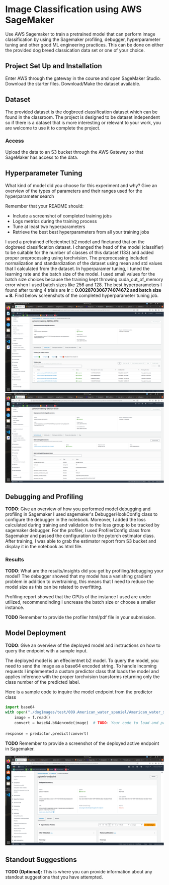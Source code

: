 # Image Classification using AWS SageMaker

Use AWS Sagemaker to train a pretrained model that can perform image classification by using the Sagemaker profiling, debugger, hyperparameter tuning and other good ML engineering practices. This can be done on either the provided dog breed classication data set or one of your choice.

## Project Set Up and Installation
Enter AWS through the gateway in the course and open SageMaker Studio. 
Download the starter files.
Download/Make the dataset available. 

## Dataset
The provided dataset is the dogbreed classification dataset which can be found in the classroom.
The project is designed to be dataset independent so if there is a dataset that is more interesting or relevant to your work, you are welcome to use it to complete the project.

### Access
Upload the data to an S3 bucket through the AWS Gateway so that SageMaker has access to the data. 

## Hyperparameter Tuning
What kind of model did you choose for this experiment and why? Give an overview of the types of parameters and their ranges used for the hyperparameter search

Remember that your README should:
- Include a screenshot of completed training jobs
- Logs metrics during the training process
- Tune at least two hyperparameters
- Retrieve the best best hyperparameters from all your training jobs

I used a pretrained effecientnet b2 model and finetuned that on the dogbreed classification dataset. I changed the head of the model (classifier) to be suitable for the number of classes of this dataset (133) and added proper preprocessing using torchvision. The preprocessing included normalization and standardization of the dataset using mean and std values that I calculated from the dataset. In hyperparamer tuning, I tuned the learning rate and the batch size of the model. I used small values for the batch size choices because the training kept throwing cuda_out_of_memory error when I used batch sizes like 256 and 128. The best hyperparameters I found after tuning 4 trials are **lr = 0.002870306774074672 and batch size = 8.** Find below screenshots of the completed hyperparameter tuning job. 

![image info](./readme-images/Tuning-job1.png)
![image info](./readme-images/Tuning-job2.png)


## Debugging and Profiling
**TODO**: Give an overview of how you performed model debugging and profiling in Sagemaker
I used sagemaker's DebuggerHookConfig class to configure the debugger in the notebook. Moreover, I added the loss calculated during training and validation to the loss group to be tracked by sagemaker debugger. 
For the profiler, I used ProfilerConfig class from Sagemaker and passed the configuration to the pytorch estimator class. After training, I was able to grab the estimator report from S3 bucket and display it in the notebook as html file. 

### Results
**TODO**: What are the results/insights did you get by profiling/debugging your model?
The debugger showed that my model has a vanishing gradient problem in addition to overtraining, this means that I need to reduce the model size as this can be related to overfitting. 

Profiling report showed that the GPUs of the instance I used are under utilized, recommendinding I uncrease the batch size or choose a smaller instance. 

**TODO** Remember to provide the profiler html/pdf file in your submission.


## Model Deployment
**TODO**: Give an overview of the deployed model and instructions on how to query the endpoint with a sample input.

The deployed model is an effecientnet b2 model. To query the model, you need to send the image as a base64 encoded string. To handle incoming requests I implemented a custom predictor class that loads the model and applies inference with the proper torchvision transforms returning only the class number of the predicted label. 

Here is a sample code to inquire the model endpoint from the predictor class 
```python 
import base64
with open("./dogImages/test/009.American_water_spaniel/American_water_spaniel_00646.jpg", "rb") as f:
    image = f.read()
    convert = base64.b64encode(image)  # TODO: Your code to load and preprocess image to send to endpoint for prediction

response = predictor.predict(convert)
```

**TODO** Remember to provide a screenshot of the deployed active endpoint in Sagemaker.

![image info](./readme-images/Endpoint.png)


## Standout Suggestions
**TODO (Optional):** This is where you can provide information about any standout suggestions that you have attempted.
